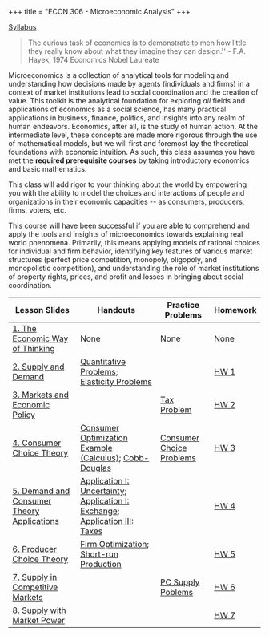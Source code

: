 +++
title = "ECON 306 - Microeconomic Analysis"
+++

[Syllabus](https://www.dropbox.com/s/b5v4jcyxx8k7551/ECON_306_S2018_1_Syllabus_Safner.pdf?dl=0)

> The curious task of economics is to demonstrate to men how little they really know about what they imagine they can design.'' - F.A. Hayek, 1974 Economics Nobel Laureate

Microeconomics is a collection of analytical tools for modeling and understanding how decisions made by agents (individuals and firms) in a context of market institutions lead to social coordination and the creation of value. This toolkit is the analytical foundation for exploring *all* fields and applications of economics as a social science, has many practical applications in business, finance, politics, and insights into any realm of human endeavors. Economics, after all, is the study of human action. At the intermediate level, these concepts are made more rigorous through the use of mathematical models, but we will first and foremost lay the theoretical foundations with economic intuition. As such, this class assumes you have met the **required prerequisite courses** by taking introductory economics and basic mathematics. 

This class will add rigor to your thinking about the world by empowering you with the ability to model the choices and interactions of people and organizations in their economic capacities -- as consumers, producers, firms, voters, etc. 

This course will have been successful if you are able to comprehend and apply the tools and insights of microeconomics towards explaining real world phenomena. Primarily, this means applying models of rational choices for individual and firm behavior, identifying key features of various market structures (perfect price competition, monopoly, oligopoly, and monopolistic competition), and understanding the role of market institutions of property rights, prices, and profit and losses in bringing about social coordination.


| Lesson Slides | Handouts | Practice Problems | Homework |
|---|---|----|---|
| [1. The Economic Way of Thinking](https://www.dropbox.com/s/k3oyil3vmhdouxk/1.%20The%20Economic%20Way%20of%20Thinking.pdf?dl=0) | None | None | None |
| [2. Supply and Demand](https://www.dropbox.com/s/fk1opx40puy15b1/2.%20Supply%20and%20Demand.pdf?dl=0) | [Quantitative Problems](https://www.dropbox.com/s/o0hud4d2fsewc6u/Supply%20and%20Demand%20Quantitative%20Problems.pdf?dl=0); [Elasticity Problems](https://www.dropbox.com/s/rgo1ao8n9yc44c2/Elasticity%20Problems.pdf?dl=0)|  | [HW 1](https://www.dropbox.com/s/s6zwco7wempxc8z/HW%201.pdf?dl=0) | 
| [3. Markets and Economic Policy](https://www.dropbox.com/s/qmnyitxolgnth0v/3.%20Markets%20and%20Economic%20Policy.pdf?dl=0) | |[Tax Problem](https://www.dropbox.com/s/exxv9hqkkmod4tq/Tax%20Problem%20Answers.pdf?dl=0) | [HW 2](https://www.dropbox.com/s/lj718i3ocw2dyf0/HW%202.pdf?dl=0) |
| [4. Consumer Choice Theory](https://www.dropbox.com/s/f6wbl2tr11nf34g/4.%20Consumer%20Choice%20Theory.pdf?dl=0) | [Consumer Optimization Example (Calculus)](https://www.dropbox.com/s/wju4ho4aze9ebpp/Consumer%20Optimization%20Problem%20Example.pdf?dl=0); [Cobb-Douglas](https://www.dropbox.com/s/141zvj3yxd29dez/Cobb-Douglas.pdf?dl=0)| [Consumer Choice Problems](https://www.dropbox.com/s/zcq3xdex3ewvao5/Consumer%20Choice%20Problems.pdf?dl=0) |[HW 3](https://www.dropbox.com/s/t24zvqud33tabwh/HW%203.pdf?dl=0) | 
| [5. Demand and Consumer Theory Applications](https://www.dropbox.com/s/4intn34p9jqfl49/5.%20Demand%20and%20Consumer%20Theory%20Applications.pdf?dl=0) | [Application I: Uncertainty](https://www.dropbox.com/s/gsozzygwl0em7zz/CT%20Application%20I%20-%20Uncertainty.pdf?dl=0); [Application I: Exchange](https://www.dropbox.com/s/3iafo4lba9odyq8/CT%20Application%20II%20-%20Exchange.pdf?dl=0); [Application III: Taxes](https://www.dropbox.com/s/f473sd7h0ql3qyg/CT%20Application%20III%20-%20Consumption%20Tax%20vs.%20Income%20Tax.pdf?dl=0) | | [HW 4](https://www.dropbox.com/s/5mlozvbnpvvcyic/HW%204.pdf?dl=0) | 
| [6. Producer Choice Theory](https://www.dropbox.com/s/aso1f0wfgnb96q7/6.%20Producer%20Choice%20Theory.pdf?dl=0) | [Firm Optimization](https://www.dropbox.com/s/2qhmfx9he513h06/Firm%20Optimization%20.pdf?dl=0); [Short-run Production](https://www.dropbox.com/s/wmh23ddmp95mh4e/Short%20Run%20Production.pdf?dl=0) | | [HW 5](https://www.dropbox.com/s/9px4yj2lc7f831p/HW%205.pdf?dl=0) | 
| [7. Supply in Competitive Markets](https://www.dropbox.com/s/k2odkiv8zchal6i/7.%20Supply%20in%20Competitive%20Markets.pdf?dl=0) | | [PC Supply Poblems](https://www.dropbox.com/s/s9czidpkvp67x2r/PC%20Supply%20Practice%20Problems.pdf?dl=0) | [HW 6](https://www.dropbox.com/s/dcv79y31z228evy/HW%206.pdf?dl=0) | 
| [8. Supply with Market Power](https://www.dropbox.com/s/a9woex7wyb3f33r/8.%20Supply%20with%20Market%20Power.pdf?dl=0) | | | [HW 7](https://www.dropbox.com/s/1fq8ojkm34ynrkw/HW%207.pdf?dl=0) | 
